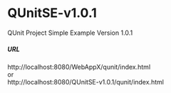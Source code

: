 # QUnitSE-v1.0.1
QUnit Project Simple Example Version 1.0.1

##### URL
http://localhost:8080/WebAppX/qunit/index.html
 <br> or <br>
http://localhost:8080/QUnitSE-v1.0.1/qunit/index.html